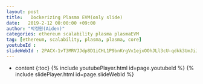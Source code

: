 ```yaml
---
layout: post
title:   Dockerizing Plasma EVM(only slide)
date:   2019-2-12 00:00:00 +09:00
author: "박정원(Aiden)"
categories: ethereum scalability plasma plasmaEVM
tag: [ethereum, scalability, plasma, plasma, core]
youtubeId :
slideWebId : 2PACX-1vT3MRVJJdp8D1iCHL1P9bnKrgVx1ejxOOhJLl3cU-qdkk3UmJiJr6ASJvb4-eITESGfuaYQe8R8_uF7
---
```

* content
{:toc}
{% include youtubePlayer.html id=page.youtubeId %}
{% include slidePlayer.html id=page.slideWebId %}
